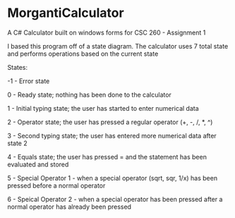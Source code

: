 # MorgantiCalculator
A C# Calculator built on windows forms for CSC 260 - Assignment 1

I based this program off of a state diagram. The calculator uses 7 total state and performs operations based on the current state

States:

-1 - Error state

0 - Ready state; nothing has been done to the calculator

1 - Initial typing state; the user has started to enter numerical data

2 - Operator state; the user has pressed a regular operator (+, -, /, *, ^)

3 - Second typing state; the user has entered more numerical data after state 2

4 - Equals state; the user has pressed = and the statement has been evaluated and stored

5 - Special Operator 1 - when a special operator (sqrt, sqr, 1/x) has been pressed before a normal operator  

6 - Speical Operator 2 - when a special operator has been pressed after a normal operator has already been pressed
